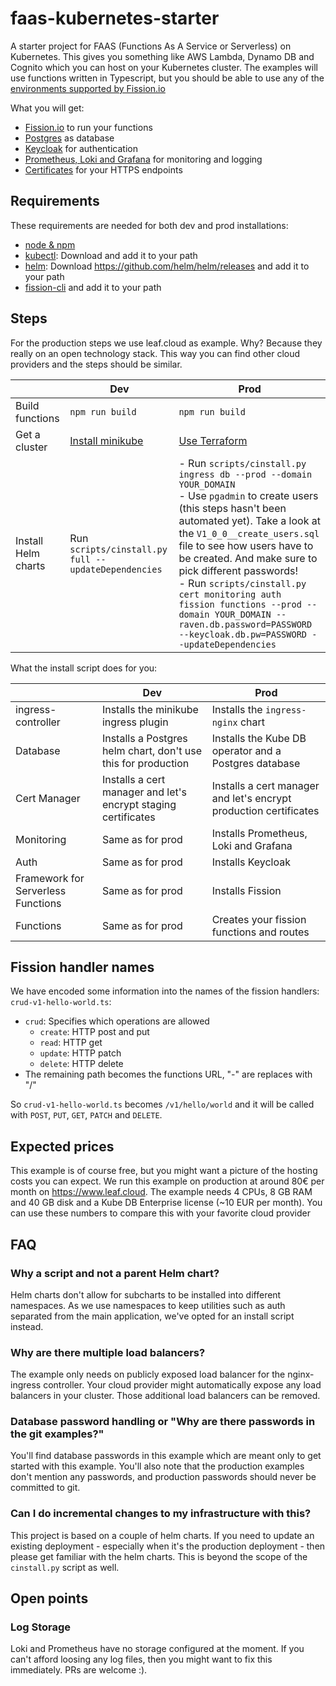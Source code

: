 # faas-kubernetes-starter

A starter project for FAAS (Functions As A Service or Serverless) on Kubernetes. This gives you something like AWS Lambda, Dynamo DB and Cognito which you can host on your Kubernetes cluster. The examples will use functions written in Typescript, but you should be able to use any of the [environments supported by Fission.io](https://environments.fission.io/)

What you will get:

- [Fission.io](https://fission.io/) to run your functions
- [Postgres](https://www.postgresql.org/) as database
- [Keycloak](https://www.keycloak.org/) for authentication
- [Prometheus, Loki and Grafana](https://grafana.com/docs/loki/latest/) for monitoring and logging
- [Certificates](https://letsencrypt.org/) for your HTTPS endpoints

## Requirements

These requirements are needed for both dev and prod installations:

- [node & npm](https://docs.npmjs.com/cli/v7/configuring-npm/install)
- [kubectl](https://kubernetes.io/releases/download/): Download and add it to your path
- [helm](https://helm.sh/docs/intro/install/): Download https://github.com/helm/helm/releases and add it to your path
- [fission-cli](https://fission.io/docs/installation/#install-fission-cli) and add it to your path

## Steps

For the production steps we use leaf.cloud as example. Why? Because they really on an open technology stack. This way you can find other cloud providers and the steps should be similar.

|                     | Dev                                                                             | Prod                                                                                                                                                                                                                                                                                                                                                                                                                                                              |
| ------------------- | ------------------------------------------------------------------------------- | ----------------------------------------------------------------------------------------------------------------------------------------------------------------------------------------------------------------------------------------------------------------------------------------------------------------------------------------------------------------------------------------------------------------------------------------------------------------- |
| Build functions     | `npm run build`                                                                 | `npm run build`                                                                                                                                                                                                                                                                                                                                                                                                                                                   |
| Get a cluster       | [Install minikube](https://kubernetes.io/de/docs/tasks/tools/install-minikube/) | [Use Terraform](/Terraform.md)                                                                                                                                                                                                                                                                                                                                                                                                                                    |
| Install Helm charts | Run `scripts/cinstall.py full --updateDependencies`                             | - Run `scripts/cinstall.py ingress db --prod --domain YOUR_DOMAIN`<br/>- Use `pgadmin` to create users (this steps hasn't been automated yet). Take a look at the `V1_0_0__create_users.sql` file to see how users have to be created. And make sure to pick different passwords! <br/>- Run `scripts/cinstall.py cert monitoring auth fission functions --prod --domain YOUR_DOMAIN --raven.db.password=PASSWORD --keycloak.db.pw=PASSWORD --updateDependencies` |

What the install script does for you:

|                                    | Dev                                                            | Prod                                                              |
| ---------------------------------- | -------------------------------------------------------------- | ----------------------------------------------------------------- |
| ingress-controller                 | Installs the minikube ingress plugin                           | Installs the `ingress-nginx` chart                                |
| Database                           | Installs a Postgres helm chart, don't use this for production  | Installs the Kube DB operator and a Postgres database             |
| Cert Manager                       | Installs a cert manager and let's encrypt staging certificates | Installs a cert manager and let's encrypt production certificates |
| Monitoring                         | Same as for prod                                               | Installs Prometheus, Loki and Grafana                             |
| Auth                               | Same as for prod                                               | Installs Keycloak                                                 |
| Framework for Serverless Functions | Same as for prod                                               | Installs Fission                                                  |
| Functions                          | Same as for prod                                               | Creates your fission functions and routes                         |

## Fission handler names

We have encoded some information into the names of the fission handlers: `crud-v1-hello-world.ts`:

- `crud`: Specifies which operations are allowed
  - `create`: HTTP post and put
  - `read`: HTTP get
  - `update`: HTTP patch
  - `delete`: HTTP delete
- The remaining path becomes the functions URL, "-" are replaces with "/"

So `crud-v1-hello-world.ts` becomes `/v1/hello/world` and it will be called with `POST`, `PUT`, `GET`, `PATCH` and `DELETE`.

## Expected prices

This example is of course free, but you might want a picture of the hosting costs you can expect. We run this example on production at around 80€ per month on https://www.leaf.cloud. The example needs 4 CPUs, 8 GB RAM and 40 GB disk and a Kube DB Enterprise license (~10 EUR per month). You can use these numbers to compare this with your favorite cloud provider

## FAQ

### Why a script and not a parent Helm chart?

Helm charts don't allow for subcharts to be installed into different namespaces. As we use namespaces to keep utilities such as auth separated from the main application, we've opted for an install script instead.

### Why are there multiple load balancers?

The example only needs on publicly exposed load balancer for the nginx-ingress controller. Your cloud provider might automatically expose any load balancers in your cluster. Those additional load balancers can be removed.

### Database password handling or "Why are there passwords in the git examples?"

You'll find database passwords in this example which are meant only to get started with this example. You'll also note that the production examples don't mention any passwords, and production passwords should never be committed to git.

### Can I do incremental changes to my infrastructure with this?

This project is based on a couple of helm charts. If you need to update an existing deployment - especially when it's the production deployment - then please get familiar with the helm charts. This is beyond the scope of the `cinstall.py` script as well.

## Open points

### Log Storage

Loki and Prometheus have no storage configured at the moment. If you can't afford loosing any log files, then you might want to fix this immediately. PRs are welcome :).

